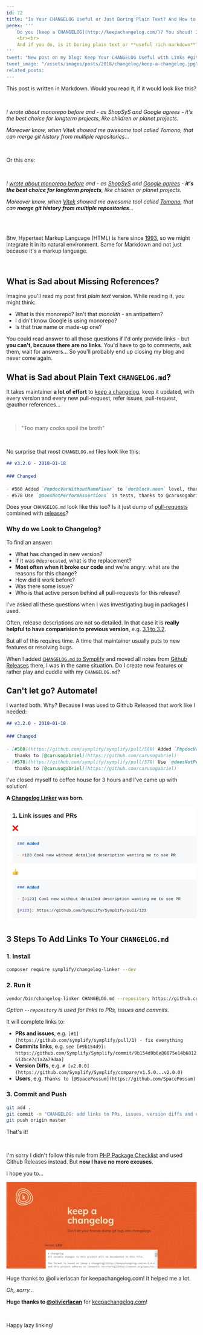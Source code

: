 ```yaml
---
id: 72
title: "Is Your CHANGELOG Useful or Just Boring Plain Text? And How to Fix That"
perex: '''
    Do you [keep a CHANGELOG](http://keepachangelog.com/)? You shoud! I [do](https://github.com/Symplify/Symplify/blob/master/CHANGELOG.md), because it's the main story about the open-source package.
    <br><br>
    And if you do, is it boring plain text or **useful rich markdown**?
'''
tweet: "New post on my blog: Keep Your CHANGELOG Useful with Links #github #changelog #dx"
tweet_image: "/assets/images/posts/2018/changelog/keep-a-changelog.jpg"
related_posts: 
---
```


This post is written in Markdown. Would you read it, if it would look like this?

<br>

*I wrote about monorepo before and - as ShopSyS and Google agrees - it's the best choice for longterm projects, like children or planet projects.*
 
*Moreover know, when Vitek showed me awesome tool called Tomono, that can merge git history from multiple repositories...*

<br>

Or this one:

<br>

*I [wrote about monorepo before](/blog/2017/01/31/how-monolithic-repository-in-open-source-saved-my-laziness/) and - as [ShopSyS](https://blog.shopsys.com/how-to-maintain-multiple-git-repositories-with-ease-61a5e17152e0) and [Google agrees](https://cacm.acm.org/magazines/2016/7/204032-why-google-stores-billions-of-lines-of-code-in-a-single-repository/fulltext) - **it's the best choice for longterm projects**, like children or planet projects.*
 
*Moreover know, when [Vitek](https://github.com/vitek-rostislav) showed me awesome tool called [Tomono](https://github.com/unravelin/tomono), that can **merge git history from multiple repositories**...*

<br>
<br>

Btw, Hypertext Markup Language (HTML) is here since [1993](https://en.wikipedia.org/wiki/HTML), so we might integrate it in its natural environment. Same for Markdown and not just because it's a markup language.

<br>
  
## What is Sad about Missing References?

Imagine you'll read my post first *plain text* version. While reading it, you might think:
 
- What is this monorepo? Isn't that *monolith* - an antipattern?
- I didn't know Google is using monorepo?
- Is that true name or made-up one?
 
You could read answer to all those questions if I'd only provide links - but **you can't, because there are no links**. You'd have to go to comments, ask them, wait for answers... So you'll probably end up closing my blog and never come again.

## What is Sad about Plain Text `CHANGELOG.md`?

It takes maintainer **a lot of effort** to [keep a changelog](http://keepachangelog.com), keep it updated, with every version and every new pull-request, refer issues, pull-request, @author references... 

<br>

<blockquote class="blockquote text-center">
    "Too many cooks spoil the broth"
</blockquote>

<br>

No surprise that most `CHANGELOG.md` files look like this:


```markdown
## v3.2.0 - 2018-01-18

### Changed

- #560 Added `PhpdocVarWithoutNameFixer` to `docblock.neon` level, thanks to @carusogabriel
- #578 Use `@doesNotPerformAssertions` in tests, thanks to @carusogabriel
```

Does your `CHANGELOG.md` look like this too? Is it just dump of [pull-requests](https://github.com/Symplify/Symplify/issues?q=is%3Apr+is%3Aclosed) combined with [releases](https://github.com/Symplify/Symplify/releases)? 

### Why do we Look to Changelog?

To find an answer:

- What has changed in new version?
- If it was `@deprecated`, what is the replacement?
- **Most often when it broke our code** and we're angry: what are the reasons for this change?
- How did it work before?
- Was there some issue?
- Who is that active person behind all pull-requests for this release?

I've asked all these questions when I was investigating bug in packages I used.

Often, release descriptions are not so detailed. In that case it is **really helpful to have comparision to previous version**, e.g. [3.1 to 3.2](https://github.com/Symplify/Symplify/compare/v3.1.0...v3.2.0).

But all of this requires time. A time that maintainer usually puts to new features or resolving bugs.

When I added [`CHANGELOG.md` to Symplify](https://github.com/Symplify/Symplify/blob/master/CHANGELOG.md) and moved all notes from [Github Releases](https://github.com/Symplify/Symplify/releases) there, I was in the same situation. Do I create new features or rather play and cuddle with my `CHANGELOG.md`?


## Can't let go? Automate!

I wanted both. Why? Because I was used to Github Released that work like I needed:

```markdown
## v3.2.0 - 2018-01-18

### Changed

- [#560](https://github.com/symplify/symplify/pull/560) Added `PhpdocVarWithoutNameFixer` to `docblock.neon` level, 
   thanks to [@carusogabriel](https://github.com/carusogabriel)
- [#578](https://github.com/symplify/symplify/pull/578) Use `@doesNotPerformAssertions` in tests,
   thanks to [@carusogabriel](https://github.com/carusogabriel)
```

I've closed myself to coffee house for 3 hours and I've came up with solution!

**A [Changelog Linker](https://github.com/Symplify/ChangelogLinker) was born**.

<img src="/assets/images/posts/2018/changelog/links.png" class="img-thumbnail">

## 3 Steps To Add Links To Your `CHANGELOG.md`  

### 1. Install

```bash
composer require symplify/changelog-linker --dev
```

### 2. Run it

```bash
vendor/bin/changelog-linker CHANGELOG.md --repository https://github.com/symplify/symplify
```

*Option `--repository` is used for links to PRs, issues and commits.* 

It will complete links to:

- **PRs and issues**, e.g. `[#1](https://github.com/symplify/symplify/pull/1) - fix everything`
- **Commits links**, e.g. `see [#9b154d9]: https://github.com/Symplify/Symplify/commit/9b154d9b6e88075e14b6812613bce7c1a2a79daa]`
- **Version Diffs**, e.g. `# [v2.0.0](https://github.com/Symplify/Symplify/compare/v1.5.0...v2.0.0)`
- **Users**, e.g. `Thanks to [@SpacePossum](https://github.com/SpacePossum)`

### 3. Commit and Push

```bash
git add . 
git commit -m "CHANGELOG: add links to PRs, issues, version diffs and user names"
git push origin master
```

That's it!

<br>

I'm sorry I didn't follow this rule from [PHP Package Checklist](http://phppackagechecklist.com/#1,2,3,4,5,6,7,8,9,10,11,12,13,14) and used Github Releases instead. But **now I have no more excuses**.

I hope you to...

<a href="htts://keepachangelog.com">
    <img src="/assets/images/posts/2018/changelog/keep-a-changelog.jpg" class="img-thumbnail">
</a>

Huge thanks to @olivierlacan for keepachangelog.com! It helped me a lot. 

*Oh, sorry...*
 
**Huge thanks to [@olivierlacan](https://github.com/olivierlacan)** for [keepachangelog.com](http://keepachangelog.com)!

<br>

Happy lazy linking! 